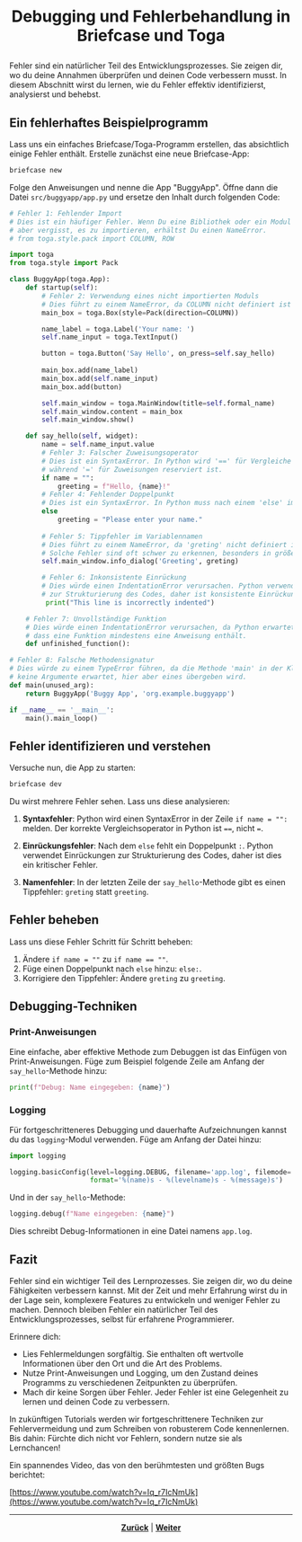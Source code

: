 # <p align="center">Debugging und Fehlerbehandlung in Briefcase und Toga</p>

Fehler sind ein natürlicher Teil des Entwicklungsprozesses. Sie zeigen dir, wo du deine Annahmen überprüfen und deinen Code verbessern musst. In diesem Abschnitt wirst du lernen, wie du Fehler effektiv identifizierst, analysierst und behebst.

## Ein fehlerhaftes Beispielprogramm

Lass uns ein einfaches Briefcase/Toga-Programm erstellen, das absichtlich einige Fehler enthält. Erstelle zunächst eine neue Briefcase-App:

```bash
briefcase new
```

Folge den Anweisungen und nenne die App "BuggyApp". Öffne dann die Datei `src/buggyapp/app.py` und ersetze den Inhalt durch folgenden Code:

```python
# Fehler 1: Fehlender Import
# Dies ist ein häufiger Fehler. Wenn Du eine Bibliothek oder ein Modul verwendest, 
# aber vergisst, es zu importieren, erhältst Du einen NameError.
# from toga.style.pack import COLUMN, ROW

import toga
from toga.style import Pack

class BuggyApp(toga.App):
    def startup(self):
        # Fehler 2: Verwendung eines nicht importierten Moduls
        # Dies führt zu einem NameError, da COLUMN nicht definiert ist
        main_box = toga.Box(style=Pack(direction=COLUMN))

        name_label = toga.Label('Your name: ')
        self.name_input = toga.TextInput()

        button = toga.Button('Say Hello', on_press=self.say_hello)
        
        main_box.add(name_label)
        main_box.add(self.name_input)
        main_box.add(button)

        self.main_window = toga.MainWindow(title=self.formal_name)
        self.main_window.content = main_box
        self.main_window.show()

    def say_hello(self, widget):
        name = self.name_input.value
        # Fehler 3: Falscher Zuweisungsoperator
        # Dies ist ein SyntaxError. In Python wird '==' für Vergleiche verwendet, 
        # während '=' für Zuweisungen reserviert ist.
        if name = "":
            greeting = f"Hello, {name}!"
        # Fehler 4: Fehlender Doppelpunkt
        # Dies ist ein SyntaxError. In Python muss nach einem 'else' immer ein ':' folgen.
        else
            greeting = "Please enter your name."
        
        # Fehler 5: Tippfehler im Variablennamen
        # Dies führt zu einem NameError, da 'greting' nicht definiert ist.
        # Solche Fehler sind oft schwer zu erkennen, besonders in größeren Codebasen.
        self.main_window.info_dialog('Greeting', greting)

        # Fehler 6: Inkonsistente Einrückung
        # Dies würde einen IndentationError verursachen. Python verwendet Einrückungen
        # zur Strukturierung des Codes, daher ist konsistente Einrückung entscheidend.
         print("This line is incorrectly indented")

    # Fehler 7: Unvollständige Funktion
    # Dies würde einen IndentationError verursachen, da Python erwartet, 
    # dass eine Funktion mindestens eine Anweisung enthält.
    def unfinished_function():

# Fehler 8: Falsche Methodensignatur
# Dies würde zu einem TypeError führen, da die Methode 'main' in der Klasse 'toga.App'
# keine Argumente erwartet, hier aber eines übergeben wird.
def main(unused_arg):
    return BuggyApp('Buggy App', 'org.example.buggyapp')

if __name__ == '__main__':
    main().main_loop()
```

## Fehler identifizieren und verstehen

Versuche nun, die App zu starten:

```bash
briefcase dev
```

Du wirst mehrere Fehler sehen. Lass uns diese analysieren:

1. **Syntaxfehler**: Python wird einen SyntaxError in der Zeile `if name = "":` melden. Der korrekte Vergleichsoperator in Python ist `==`, nicht `=`.

2. **Einrückungsfehler**: Nach dem `else` fehlt ein Doppelpunkt `:`. Python verwendet Einrückungen zur Strukturierung des Codes, daher ist dies ein kritischer Fehler.

3. **Namenfehler**: In der letzten Zeile der `say_hello`-Methode gibt es einen Tippfehler: `greting` statt `greeting`.

## Fehler beheben

Lass uns diese Fehler Schritt für Schritt beheben:

1. Ändere `if name = ""` zu `if name == ""`.
2. Füge einen Doppelpunkt nach `else` hinzu: `else:`.
3. Korrigiere den Tippfehler: Ändere `greting` zu `greeting`.

## Debugging-Techniken

### Print-Anweisungen

Eine einfache, aber effektive Methode zum Debuggen ist das Einfügen von Print-Anweisungen. Füge zum Beispiel folgende Zeile am Anfang der `say_hello`-Methode hinzu:

```python
print(f"Debug: Name eingegeben: {name}")
```

### Logging

Für fortgeschritteneres Debugging und dauerhafte Aufzeichnungen kannst du das `logging`-Modul verwenden. Füge am Anfang der Datei hinzu:

```python
import logging

logging.basicConfig(level=logging.DEBUG, filename='app.log', filemode='w',
                    format='%(name)s - %(levelname)s - %(message)s')
```

Und in der `say_hello`-Methode:

```python
logging.debug(f"Name eingegeben: {name}")
```

Dies schreibt Debug-Informationen in eine Datei namens `app.log`.

## Fazit

Fehler sind ein wichtiger Teil des Lernprozesses. Sie zeigen dir, wo du deine Fähigkeiten verbessern kannst. Mit der Zeit und mehr Erfahrung wirst du in der Lage sein, komplexere Features zu entwickeln und weniger Fehler zu machen. Dennoch bleiben Fehler ein natürlicher Teil des Entwicklungsprozesses, selbst für erfahrene Programmierer.

Erinnere dich:

- Lies Fehlermeldungen sorgfältig. Sie enthalten oft wertvolle Informationen über den Ort und die Art des Problems.
- Nutze Print-Anweisungen und Logging, um den Zustand deines Programms zu verschiedenen Zeitpunkten zu überprüfen.
- Mach dir keine Sorgen über Fehler. Jeder Fehler ist eine Gelegenheit zu lernen und deinen Code zu verbessern.

In zukünftigen Tutorials werden wir fortgeschrittenere Techniken zur Fehlervermeidung und zum Schreiben von robusterem Code kennenlernen. Bis dahin: Fürchte dich nicht vor Fehlern, sondern nutze sie als Lernchancen!

Ein spannendes Video, das von den berühmtesten und größten Bugs berichtet:

[https://www.youtube.com/watch?v=Iq_r7IcNmUk](https://www.youtube.com/watch?v=Iq_r7IcNmUk)

---

<p align="center"><a href="/docs/06-entwicklung/06-frameworks/02-briefcase_und_toga/03-zusammenspiel/README.md"><strong>Zurück</strong></a> | <a href="docs/06-entwicklung/07-digitale_produktentwicklung/README.md"><strong>Weiter</strong></a></p>